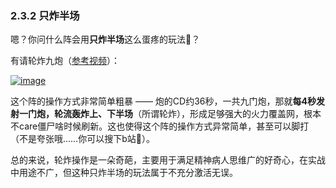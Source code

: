 ### 2.3.2 只炸半场

 

嗯？你问什么阵会用**只炸半场**这么蛋疼的玩法🤔？

 

有请轮炸九炮（[参考视频](https://www.bilibili.com/video/BV1Sx411D7cN)）：

 

[![image](https://forum.crescb.com/wp-content/uploads/wpforo/attachments/2/thumbnail/323-image.png)](https://forum.crescb.com/wp-content/uploads/wpforo/attachments/2/323-image.png)



 

这个阵的操作方式非常简单粗暴 —— 炮的CD约36秒，一共九门炮，那就**每4秒发射一门炮，轮流轰炸上、下半场**（所谓轮炸），形成足够强大的火力覆盖网，根本不care僵尸啥时候刷新。这也使得这个阵的操作方式异常简单，甚至可以脚打（不是夸张哦……你可以搜下b站🤭）。

 

总的来说，轮炸操作是一朵奇葩，主要用于满足精神病人思维广的好奇心，在实战中用途不广，但这种只炸半场的玩法属于不充分激活无误。